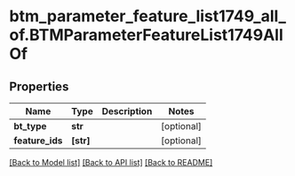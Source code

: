 # btm_parameter_feature_list1749_all_of.BTMParameterFeatureList1749AllOf

## Properties
Name | Type | Description | Notes
------------ | ------------- | ------------- | -------------
**bt_type** | **str** |  | [optional] 
**feature_ids** | **[str]** |  | [optional] 

[[Back to Model list]](../README.md#documentation-for-models) [[Back to API list]](../README.md#documentation-for-api-endpoints) [[Back to README]](../README.md)


